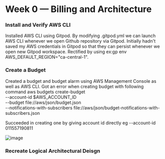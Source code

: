 # Week 0 — Billing and Architecture
### Install and Verify AWS CLI
Installed AWS CLI using Gitpod.  By modifying .gitpod.yml we can launch AWS CLI whenever we open Github repository via Gitpod. Initially hadn't saved my AWS credentials in Gitpod so that they can persist whenever we open new Gitpod workspace. Rectified by using ex:gp env AWS_DEFAULT_REGION="ca-central-1".

### Create a Budget
Created a budget and budget alarm using AWS Management Console as well as AWS CLI.
Got an error when creating budget with following command 
aws budgets create-budget \
    --account-id $AWS_ACCOUNT_ID \
    --budget file://aws/json/budget.json \
    --notifications-with-subscribers file://aws/json/budget-notifications-with-subscribers.json
    
Succeeded in creating one by giving account id directly eg --account-id 011557190811

![image](https://user-images.githubusercontent.com/123596308/220265938-9d687eb0-8986-4dba-a170-c708a02e55d0.png)

### Recreate Logical Architectural Deisgn

